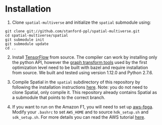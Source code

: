 # Installation

1. Clone `spatial-multiverse` and initialize the `spatial` submodule using:

```
git clone git://github.com/stanford-ppl/spatial-multiverse.git
cd spatial-multiverse/spatial
git submodule init
git submodule update
cd ..
```

2. Install [TensorFlow](https://github.com/tensorflow/tensorflow) from source. The compiler can work by installing only the python API, however the 
[graph transform tools](https://github.com/tensorflow/tensorflow/blob/master/tensorflow/tools/graph_transforms/README.md) used by the first optimization level need to be built with bazel and require installation from source. We built and tested using version 1.12.0 and Python 2.7.6.

3. Compile Spatial in the `spatial` subdirectory of this repository by following the installation instructions [here](https://github.com/stanford-ppl/spatial#getting-started). Note: you do not need to clone Spatial, only compile it. This repository already contains Spatial as a submodule that points to the correct branch.

4. If you want to run on the Amazon F1, you will need to set up [aws-fpga](https://github.com/aws/aws-fpga). Modify your `.bashrc` to set `AWS_HOME` and to source `hdk_setup.sh` and `sdk_setup.sh`. For more details you can read the AWS tutorial [here](aws.md).
